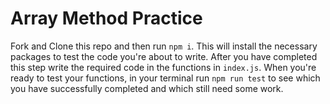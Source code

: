 # Array Method Practice
Fork and Clone this repo and then run `npm i`. This will install the necessary packages to test the code you're about to write. After you have completed this step write the required code in the functions in `index.js`. When you're ready to test your functions, in your terminal run `npm run test` to see which you have successfully completed and which still need some work. 

